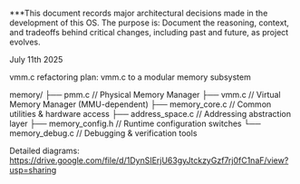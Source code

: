 ***This document records major architectural decisions made in the development of this OS. The purpose is: Document the reasoning, context, and tradeoffs behind critical changes, including past and future, as project evolves.

July 11th 2025

vmm.c refactoring plan: vmm.c to a modular memory subsystem

memory/
├── pmm.c              // Physical Memory Manager
├── vmm.c              // Virtual Memory Manager (MMU-dependent)
├── memory_core.c      // Common utilities & hardware access
├── address_space.c    // Addressing abstraction layer
├── memory_config.h    // Runtime configuration switches
└── memory_debug.c     // Debugging & verification tools

Detailed diagrams:
https://drive.google.com/file/d/1DynSIErjU63gyJtckzyGzf7rj0fC1naF/view?usp=sharing

